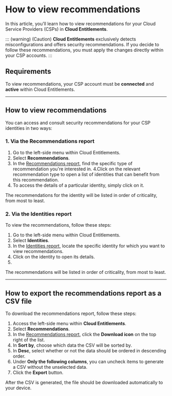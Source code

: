 # How to view recommendations

In this article, you’ll learn how to view recommendations for your Cloud Service Providers (CSPs) in **Cloud Entitlements**.

::: (warning) (Caution)
**Cloud Entitlements** exclusively detects misconfigurations and offers security recommendations. If you decide to follow these recommendations, you must apply the changes directly within your CSP accounts.
:::

## Requirements

To view recommendations, your CSP account must be **connected** and **active** within Cloud Entitlements.

---

## How to view recommendations

You can access and consult security recommendations for your CSP identities in two ways:

### 1. Via the Recommendations report

1. Go to the left-side menu within Cloud Entitlements.
2. Select **Recommendations**.
3. In the [Recommendations report](/v3-32/docs/cloud-entitlements-recommendations-report), find the specific type of recommendation you're interested in.
4.Click on the relevant recommendation type to open a list of identities that can benefit from this recommendation.
5. To access the details of a particular identity, simply click on it.

The recommendations for the identity will be listed in order of criticality, from most to least.

### 2. Via the Identities report
To view the recommendations, follow these steps:

1. Go to the left-side menu within Cloud Entitlements.
2. Select **Identities**.
3. In the [Identities report](/v3-32/docs/cloud-entitlements-identities-report), locate the specific identity for which you want to view recommendations.
4. Click on the identity to open its details.
5. 

The recommendations will be listed in order of criticality, from most to least.

---

## How to export the recommendations report as a CSV file

To download the recommendations report, follow these steps:

1. Access the left-side menu within **Cloud Entitlements**.
2. Select **Recommendations**.
3. In the [Recommendations report](/v3-32/docs/cloud-entitlements-recommendations-report), click the **Download icon** on the top right of the list.
4. In **Sort by**, choose which data the CSV will be sorted by.
5. In **Desc**, select whether or not the data should be ordered in descending order.
6. Under **Only the following columns**, you can uncheck items to generate a CSV without the unselected data.
7. Click the **Export** button.

After the CSV is generated, the file should be downloaded automatically to your device.